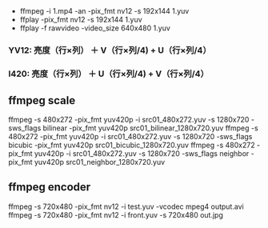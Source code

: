 ## 
* ffmpeg -i 1.mp4 -an -pix_fmt nv12 -s 192x144 1.yuv
* ffplay -pix_fmt nv12 -s 192x144 1.yuv
* ffplay -f rawvideo -video_size 640x480 1.yuv
### YV12: 亮度（行×列） ＋ V（行×列/4) + U（行×列/4）
### I420: 亮度（行×列） ＋ U（行×列/4) + V（行×列/4）

## ffmpeg scale
ffmpeg -s 480x272 -pix_fmt yuv420p -i src01_480x272.yuv -s 1280x720 -sws_flags bilinear -pix_fmt yuv420p src01_bilinear_1280x720.yuv
ffmpeg -s 480x272 -pix_fmt yuv420p -i src01_480x272.yuv -s 1280x720 -sws_flags bicubic -pix_fmt yuv420p src01_bicubic_1280x720.yuv
ffmpeg -s 480x272 -pix_fmt yuv420p -i src01_480x272.yuv -s 1280x720 -sws_flags neighbor -pix_fmt yuv420p src01_neighbor_1280x720.yuv

## ffmpeg encoder
ffmpeg -s 720x480 -pix_fmt nv12 -i test.yuv -vcodec mpeg4 output.avi
ffmpeg -s 720x480 -pix_fmt nv12 -i front.yuv -s 720x480 out.jpg
